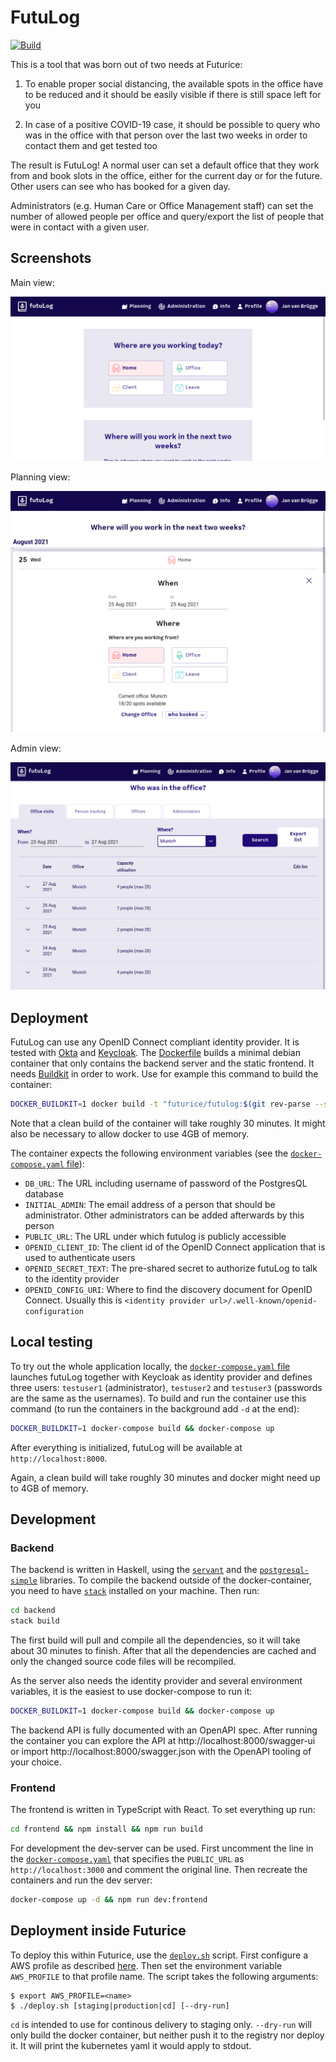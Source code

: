 # FutuLog

[![Build](https://github.com/futurice/futuLog/actions/workflows/ci.yml/badge.svg)](https://github.com/futurice/futuLog/actions/workflows/ci.yml)

This is a tool that was born out of two needs at Futurice:

1. To enable proper social distancing, the available spots in the office have to be reduced and it should be easily visible if there is still space left for you

2. In case of a positive COVID-19 case, it should be possible to query who was in the office with that person over the last two weeks in order to contact them and get tested too

The result is FutuLog! A normal user can set a default office that they work from and book slots in the office, either for the current day or for the future. Other users can see who has booked for a given day.

Administrators (e.g. Human Care or Office Management staff) can set the number of allowed people per office and query/export the list of people that were in contact with a given user.

## Screenshots

Main view:

![Image of the futulog main page](./images/main-view.png)

Planning view:

![Image of the futulog planning page](./images/planning-view.png)

Admin view:

![Image of the admin page](./images/admin-section.png)

## Deployment

FutuLog can use any OpenID Connect compliant identity provider. It is tested with [Okta](https://www.okta.com/) and [Keycloak](https://www.keycloak.org/). The [Dockerfile](./Dockerfile) builds a minimal debian container that only contains the backend server and the static frontend. It needs [Buildkit](https://docs.docker.com/develop/develop-images/build_enhancements/) in order to work. Use for example this command to build the container:

```bash
DOCKER_BUILDKIT=1 docker build -t "futurice/futulog:$(git rev-parse --short HEAD)"
```

Note that a clean build of the container will take roughly 30 minutes. It might also be necessary to allow docker to use 4GB of memory.

The container expects the following environment variables (see the [`docker-compose.yaml` file](./docker-compose.yaml)):
- `DB_URL`: The URL including username of password of the PostgresQL database
- `INITIAL_ADMIN`: The email address of a person that should be administrator. Other administrators can be added afterwards by this person
- `PUBLIC_URL`: The URL under which futulog is publicly accessible
- `OPENID_CLIENT_ID`: The client id of the OpenID Connect application that is used to authenticate users
- `OPENID_SECRET_TEXT`: The pre-shared secret to authorize futuLog to talk to the identity provider
- `OPENID_CONFIG_URI`: Where to find the discovery document for OpenID Connect. Usually this is `<identity provider url>/.well-known/openid-configuration`

## Local testing

To try out the whole application locally, the [`docker-compose.yaml` file](./docker-compose.yaml) launches futuLog together with Keycloak as identity provider and defines three users: `testuser1` (administrator), `testuser2` and `testuser3` (passwords are the same as the usernames). To build and run the container use this command (to run the containers in the background add `-d` at the end):

```bash
DOCKER_BUILDKIT=1 docker-compose build && docker-compose up
```
After everything is initialized, futuLog will be available at `http://localhost:8000`.

Again, a clean build will take roughly 30 minutes and docker might need up to 4GB of memory.

## Development

### Backend

The backend is written in Haskell, using the [`servant`](https://github.com/haskell-servant/servant) and the [`postgresql-simple`](https://hackage.haskell.org/package/postgresql-simple) libraries. To compile the backend outside of the docker-container, you need to have [`stack`](https://docs.haskellstack.org/en/stable/README/) installed on your machine. Then run:

```bash
cd backend
stack build
```
The first build will pull and compile all the dependencies, so it will take about 30 minutes to finish. After that all the dependencies are cached and only the changed source code files will be recompiled.

As the server also needs the identity provider and several environment variables, it is the easiest to use docker-compose to run it:
```bash
DOCKER_BUILDKIT=1 docker-compose build && docker-compose up
```

The backend API is fully documented with an OpenAPI spec. After running the container you can explore the API at http://localhost:8000/swagger-ui or import http://localhost:8000/swagger.json with the OpenAPI tooling of your choice.

### Frontend

The frontend is written in TypeScript with React. To set everything up run:

```bash
cd frontend && npm install && npm run build
```

For development the dev-server can be used. First uncomment the line in the [`docker-compose.yaml`](./docker-compose.yaml) that specifies the `PUBLIC_URL` as `http://localhost:3000` and comment the original line. Then recreate the containers and run the dev server:

```bash
docker-compose up -d && npm run dev:frontend
```

## Deployment inside Futurice

To deploy this within Futurice, use the [`deploy.sh`](./deploy.sh) script. First configure a AWS profile as described [here](https://welcome.play.futurice.com/). Then set the environment variable `AWS_PROFILE` to that profile name. The script takes the following arguments:

```
$ export AWS_PROFILE=<name>
$ ./deploy.sh [staging|production|cd] [--dry-run]
```

`cd` is intended to use for continous delivery to staging only. `--dry-run` will only build the docker container, but neither push it to the registry nor deploy it. It will print the kubernetes yaml it would apply to stdout.
